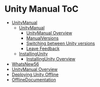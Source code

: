 Unity Manual ToC
================
 - [UnityManual]()
	 - [UnityManual]()
		 - [UnityManual Overview](UnityManual_1.md)
		 - [ManualVersions](ManualVersions.md)
		 - [Switching between Unity versions](SwitchingDocumentationVersions.md)
		 - [Leave Feedback](LeaveFeedback.md)
	 - [InstallingUnity]()
		 - [InstallingUnity Overview](InstallingUnity.md)
 - [WhatsNew56](WhatsNew56.md)
 - [UnityManual Overview](UnityManual.md)
 - [Deploying Unity Offline](DeployingUnityOffline.md)
 - [OfflineDocumentation](OfflineDocumentation.md)

